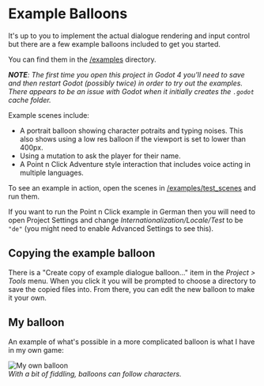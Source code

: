 # Example Balloons

It's up to you to implement the actual dialogue rendering and input control but there are a few example balloons included to get you started.

You can find them in the [/examples](../examples) directory.

_**NOTE**: The first time you open this project in Godot 4 you'll need to save and then restart Godot (possibly twice) in order to try out the examples. There appears to be an issue with Godot when it initially creates the `.godot` cache folder._

Example scenes include:

- A portrait balloon showing character potraits and typing noises. This also shows using a low res balloon if the viewport is set to lower than 400px.
- Using a mutation to ask the player for their name.
- A Point n Click Adventure style interaction that includes voice acting in multiple languages.

To see an example in action, open the scenes in [/examples/test_scenes](../examples/test_scenes/) and run them.

If you want to run the Point n Click example in German then you will need to open Project Settings and change _Internationalization/Locale/Test_ to be `"de"` (you might need to enable Advanced Settings to see this).

## Copying the example balloon

There is a "Create copy of example dialogue balloon..." item in the _Project > Tools_ menu. When you click it you will be prompted to choose a directory to save the copied files into. From there, you can edit the new balloon to make it your own.

## My balloon

An example of what's possible in a more complicated balloon is what I have in my own game:

![My own balloon](real-example.jpg)  
_With a bit of fiddling, balloons can follow characters._
